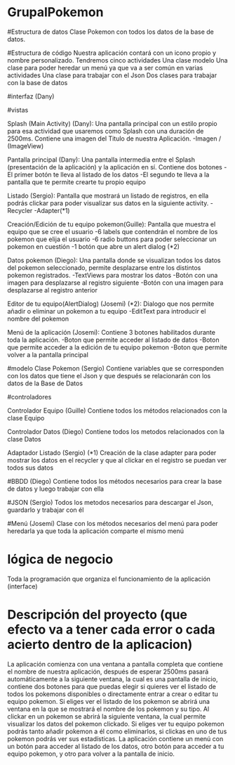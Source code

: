 # GrupalPokemon

#Estructura de datos
Clase Pokemon con todos los datos de la base de datos.

#Estructura de código
Nuestra aplicación contará con un icono propio y nombre personalizado.
Tendremos cinco actividades
Una clase modelo
Una clase para poder heredar un menú ya que va a ser común en varias actividades
Una clase para trabajar con el Json
Dos clases para trabajar con la base de datos

#interfaz (Dany)

#vistas

Splash (Main Activity) (Dany):
Una pantalla principal con un estilo propio para esa actividad que usaremos como Splash con una duración de 2500ms.
Contiene una imagen del Titulo de nuestra Aplicación.
-Imagen / (ImageView)

Pantalla principal (Dany):
Una pantalla intermedia entre el Splash (presentación de la aplicación) y la aplicación en sí.
Contiene dos botones
-El primer botón te lleva al listado de los datos
-El segundo te lleva a la pantalla que te permite crearte tu propio equipo

Listado (Sergio):
Pantalla que mostrará un listado de registros, en ella podrás clickar para poder visualizar sus datos en la siguiente activity.
-Recycler
-Adapter(*1)

Creación/Edición de tu equipo pokemon(Guille):
Pantalla que muestra el equipo que se cree el usuario
-6 labels que contendrán el nombre de los pokemon que elija el usuario
-6 radio buttons para poder seleccionar un pokemon en cuestión
-1 botón que abre un alert dialog (*2)

Datos pokemon (Diego):
Una pantalla donde se visualizan todos los datos del pokemon seleccionado, permite desplazarse entre los distintos pokemon registrados.
-TextViews para mostrar los datos
-Botón con una imagen para desplazarse al registro siguiente
-Botón con una imagen para desplazarse al registro anterior

Editor de tu equipo(AlertDialog) (Josemi) (*2):
Dialogo que nos permite añadir o eliminar un pokemon a tu equipo
-EditText para introducir el nombre del pokemon

Menú de la aplicación (Josemi):
Contiene 3 botones habilitados durante toda la aplicación.
-Boton que permite acceder al listado de datos
-Boton que permite acceder a la edición de tu equipo pokemon
-Boton que permite volver a la pantalla principal

#modelo
Clase Pokemon (Sergio)
Contiene variables que se corresponden con los datos que tiene el Json y que después se relacionarán con los datos de la Base de Datos

#controladores

Controlador Equipo (Guille)
Contiene todos los métodos relacionados con la clase Equipo

Controlador Datos (Diego)
Contiene todos los metodos relacionados con la clase Datos

Adaptador Listado (Sergio)
(*1) Creación de la clase adapter para poder mostrar los datos en el recycler y que al clickar en el registro
se puedan ver todos sus datos

#BBDD (Diego)
Contiene todos los métodos necesarios para crear la base de datos y luego trabajar con ella

#JSON (Sergio)
Todos los metodos necesarios para descargar el Json, guardarlo y trabajar con él

#Menú (Josemi)
Clase con los métodos necesarios del menú para poder heredarla ya que toda la aplicación comparte el mismo menú

# lógica de negocio
Toda la programación que organiza el funcionamiento de la aplicación (interface)

# Descripción del proyecto (que efecto va a tener cada error o cada acierto dentro de la aplicacion)
La aplicación comienza con una ventana a pantalla completa que contiene el nombre de nuestra aplicación,
después de esperar 2500ms pasará automáticamente a la siguiente ventana, la cual es una pantalla de inicio,
contiene dos botones para que puedas elegir si quieres ver el listado de todos los pokemons disponibles o
directamente entrar a crear o editar tu equipo pokemon.
Si eliges ver el listado de los pokemon se abrirá una ventana en la que se mostrará el nombre de los pokemon
y su tipo. Al clickar en un pokemon se abrirá la siguiente ventana, la cual permite visualizar los datos del pokemon clickado.
Si eliges ver tu equipo pokemon podrás tanto añadir pokemon a él como eliminarlos, si clickas en uno de tus pokemon
podrás ver sus estadísticas.
La aplicación contiene un menú con un botón para acceder al listado de los datos,
otro botón para acceder a tu equipo pokemon, y otro para volver a la pantalla de inicio.